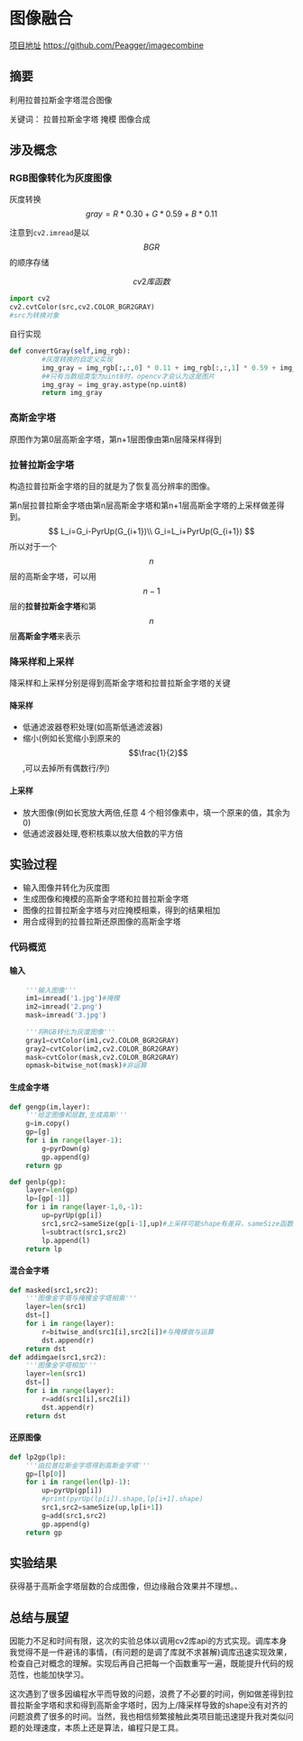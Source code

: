 # 图像融合

[项目地址](https://github.com/Peagger/imagecombine)
https://github.com/Peagger/imagecombine

## 摘要

利用拉普拉斯金字塔混合图像

关键词： 拉普拉斯金字塔 掩模 图像合成

## 涉及概念

### RGB图像转化为灰度图像

灰度转换$$gray=R*0.30+G*0.59+B*0.11$$

注意到`cv2.imread`是以$$BGR$$的顺序存储

$$cv2库函数$$

```python
import cv2
cv2.cvtColor(src,cv2.COLOR_BGR2GRAY)
#src为转换对象
```

自行实现

```python
def convertGray(self,img_rgb):
        #灰度转换的自定义实现
        img_gray = img_rgb[:,:,0] * 0.11 + img_rgb[:,:,1] * 0.59 + img_rgb[:,:,2] * 0.3
        ##只有当数组类型为uint8时，opencv才会认为这是图片
        img_gray = img_gray.astype(np.uint8)
        return img_gray
```



### 高斯金字塔

原图作为第0层高斯金字塔，第n+1层图像由第n层降采样得到

### 拉普拉斯金字塔

构造拉普拉斯金字塔的目的就是为了恢复高分辨率的图像。

第n层拉普拉斯金字塔由第n层高斯金字塔和第n+1层高斯金字塔的上采样做差得到。
$$
L_i=G_i-PyrUp(G_{i+1})\\
G_i=L_i+PyrUp(G_{i+1})
$$
所以对于一个$$n$$层的高斯金字塔，可以用$$n-1$$层的**拉普拉斯金字塔**和第$$n$$层**高斯金字塔**来表示

### 降采样和上采样

降采样和上采样分别是得到高斯金字塔和拉普拉斯金字塔的关键

#### 降采样

- 低通滤波器卷积处理(如高斯低通滤波器)
- 缩小(例如长宽缩小到原来的$$\frac{1}{2}$$,可以去掉所有偶数行/列)

#### 上采样

- 放大图像(例如长宽放大两倍,任意 4 个相邻像素中，填一个原来的值，其余为 0)
- 低通滤波器处理,卷积核乘以放大倍数的平方倍

## 实验过程

- 输入图像并转化为灰度图
- 生成图像和掩模的高斯金字塔和拉普拉斯金字塔
- 图像的拉普拉斯金字塔与对应掩模相乘，得到的结果相加
- 用合成得到的拉普拉斯还原图像的高斯金字塔

### 代码概览

#### 输入

```python
    '''输入图像'''
    im1=imread('1.jpg')#掩模
    im2=imread('2.png')
    mask=imread('3.jpg')
   
    '''将RGB转化为灰度图像'''
    gray1=cvtColor(im1,cv2.COLOR_BGR2GRAY)
    gray2=cvtColor(im2,cv2.COLOR_BGR2GRAY)
    mask=cvtColor(mask,cv2.COLOR_BGR2GRAY)
    opmask=bitwise_not(mask)#非运算
```

#### 生成金字塔

```python
def gengp(im,layer):
    '''给定图像和层数,生成高斯'''
    g=im.copy()
    gp=[g]
    for i in range(layer-1):
        g=pyrDown(g)
        gp.append(g)
    return gp

def genlp(gp):
    layer=len(gp)
    lp=[gp[-1]]
    for i in range(layer-1,0,-1):
        up=pyrUp(gp[i])
        src1,src2=sameSize(gp[i-1],up)#上采样可能shape有差异，sameSize函数负责统一大小
        l=subtract(src1,src2)
        lp.append(l)
    return lp
```

#### 混合金字塔

```python
def masked(src1,src2):
    '''图像金字塔与掩模金字塔相乘'''
    layer=len(src1)
    dst=[]
    for i in range(layer):
        r=bitwise_and(src1[i],src2[i])#与掩模做与运算
        dst.append(r)
    return dst
def addimgae(src1,src2):
    '''图像金字塔相加'''
    layer=len(src1)
    dst=[]
    for i in range(layer):
        r=add(src1[i],src2[i])
        dst.append(r)
    return dst
```

#### 还原图像

```python
def lp2gp(lp):
    '''由拉普拉斯金字塔得到高斯金字塔'''
    gp=[lp[0]]
    for i in range(len(lp)-1):
        up=pyrUp(gp[i])
        #print(pyrUp(lp[i]).shape,lp[i+1].shape)
        src1,src2=sameSize(up,lp[i+1])
        g=add(src1,src2)
        gp.append(g)
    return gp
```

## 实验结果

获得基于高斯金字塔层数的合成图像，但边缘融合效果并不理想。、

## 总结与展望

因能力不足和时间有限，这次的实验总体以调用cv2库api的方式实现。调库本身我觉得不是一件避讳的事情，(有问题的是调了库就不求甚解)调库迅速实现效果，检查自己对概念的理解。实现后再自己把每一个函数重写一遍，既能提升代码的规范性，也能加快学习。

这次遇到了很多因编程水平而导致的问题，浪费了不必要的时间，例如做差得到拉普拉斯金字塔和求和得到高斯金字塔时，因为上/降采样导致的shape没有对齐的问题浪费了很多的时间。当然，我也相信频繁接触此类项目能迅速提升我对类似问题的处理速度，本质上还是算法，编程只是工具。